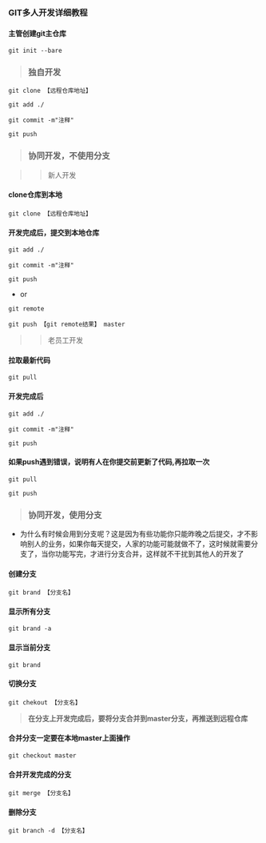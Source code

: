### GIT多人开发详细教程

#### 主管创建git主仓库
```
git init --bare
```

> ### **独自开发**

```
git clone 【远程仓库地址】
```
```
git add ./
```
```
git commit -m"注释"
```
```
git push
```


> ### **协同开发，不使用分支**

>> 新人开发

#### clone仓库到本地
```
git clone 【远程仓库地址】
```

#### 开发完成后，提交到本地仓库
```
git add ./
```
```
git commit -m"注释"
```
```
git push
```

* or
```
git remote
```
```
git push 【git remote结果】 master
```

>> 老员工开发


#### 拉取最新代码
```
git pull
```

#### 开发完成后
```
git add ./
```
```
git commit -m"注释"
```
```
git push
```

#### 如果push遇到错误，说明有人在你提交前更新了代码,再拉取一次
```
git pull
```
```
git push
```


> ### **协同开发，使用分支**

* 为什么有时候会用到分支呢？这是因为有些功能你只能昨晚之后提交，才不影响别人的业务，如果你每天提交，人家的功能可能就做不了，这时候就需要分支了，当你功能写完，才进行分支合并，这样就不干扰到其他人的开发了

#### 创建分支
```
git brand 【分支名】
```

#### 显示所有分支
```
git brand -a
```

#### 显示当前分支
```
git brand
```

#### 切换分支
```
git chekout 【分支名】
```

> **在分支上开发完成后，要将分支合并到master分支，再推送到远程仓库**

#### 合并分支一定要在本地master上面操作
```
git checkout master
```

#### 合并开发完成的分支
```
git merge 【分支名】
```

#### 删除分支
```
git branch -d 【分支名】
```